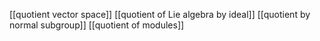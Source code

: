 [[quotient vector space]]
[[quotient of Lie algebra by ideal]]
[[quotient by normal subgroup]]
[[quotient of modules]]